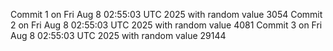 Commit 1 on Fri Aug  8 02:55:03 UTC 2025 with random value 3054
Commit 2 on Fri Aug  8 02:55:03 UTC 2025 with random value 4081
Commit 3 on Fri Aug  8 02:55:03 UTC 2025 with random value 29144
